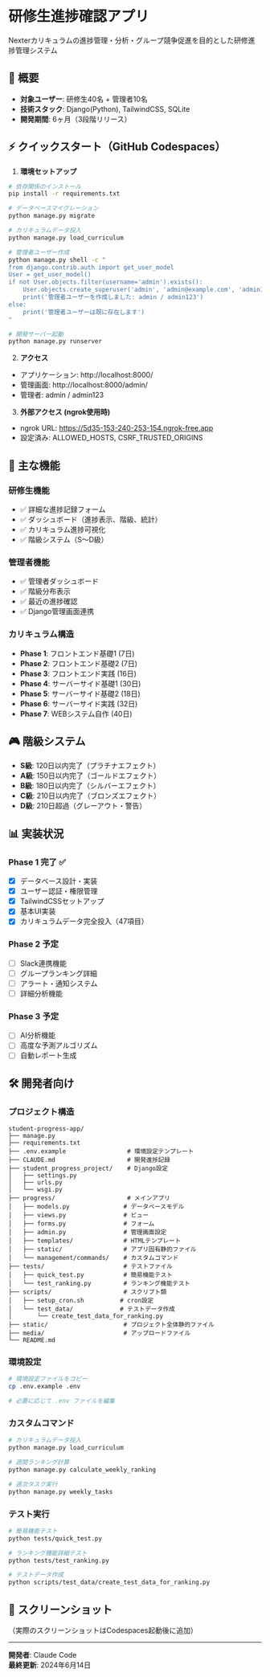 # 研修生進捗確認アプリ

Nexterカリキュラムの進捗管理・分析・グループ競争促進を目的とした研修進捗管理システム

## 🎯 概要

- **対象ユーザー**: 研修生40名 + 管理者10名
- **技術スタック**: Django(Python), TailwindCSS, SQLite
- **開発期間**: 6ヶ月（3段階リリース）

## ⚡ クイックスタート（GitHub Codespaces）

1. **環境セットアップ**
```bash
# 依存関係のインストール
pip install -r requirements.txt

# データベースマイグレーション
python manage.py migrate

# カリキュラムデータ投入
python manage.py load_curriculum

# 管理者ユーザー作成
python manage.py shell -c "
from django.contrib.auth import get_user_model
User = get_user_model()
if not User.objects.filter(username='admin').exists():
    User.objects.create_superuser('admin', 'admin@example.com', 'admin123')
    print('管理者ユーザーを作成しました: admin / admin123')
else:
    print('管理者ユーザーは既に存在します')
"

# 開発サーバー起動
python manage.py runserver
```

2. **アクセス**
- アプリケーション: http://localhost:8000/
- 管理画面: http://localhost:8000/admin/
- 管理者: admin / admin123

3. **外部アクセス (ngrok使用時)**
- ngrok URL: https://5d35-153-240-253-154.ngrok-free.app
- 設定済み: ALLOWED_HOSTS, CSRF_TRUSTED_ORIGINS

## 🚀 主な機能

### 研修生機能
- ✅ 詳細な進捗記録フォーム
- ✅ ダッシュボード（進捗表示、階級、統計）
- ✅ カリキュラム進捗可視化
- ✅ 階級システム（S〜D級）

### 管理者機能
- ✅ 管理者ダッシュボード
- ✅ 階級分布表示
- ✅ 最近の進捗確認
- ✅ Django管理画面連携

### カリキュラム構造
- **Phase 1**: フロントエンド基礎1 (7日)
- **Phase 2**: フロントエンド基礎2 (7日)
- **Phase 3**: フロントエンド実践 (16日)
- **Phase 4**: サーバーサイド基礎1 (30日)
- **Phase 5**: サーバーサイド基礎2 (18日)
- **Phase 6**: サーバーサイド実践 (32日)
- **Phase 7**: WEBシステム自作 (40日)

## 🎮 階級システム

- **S級**: 120日以内完了（プラチナエフェクト）
- **A級**: 150日以内完了（ゴールドエフェクト）
- **B級**: 180日以内完了（シルバーエフェクト）
- **C級**: 210日以内完了（ブロンズエフェクト）
- **D級**: 210日超過（グレーアウト・警告）

## 📊 実装状況

### Phase 1 完了 ✅
- [x] データベース設計・実装
- [x] ユーザー認証・権限管理
- [x] TailwindCSSセットアップ
- [x] 基本UI実装
- [x] カリキュラムデータ完全投入（47項目）

### Phase 2 予定
- [ ] Slack連携機能
- [ ] グループランキング詳細
- [ ] アラート・通知システム
- [ ] 詳細分析機能

### Phase 3 予定
- [ ] AI分析機能
- [ ] 高度な予測アルゴリズム
- [ ] 自動レポート生成

## 🛠️ 開発者向け

### プロジェクト構造
```
student-progress-app/
├── manage.py
├── requirements.txt
├── .env.example                 # 環境設定テンプレート
├── CLAUDE.md                    # 開発進捗記録
├── student_progress_project/    # Django設定
│   ├── settings.py
│   ├── urls.py
│   └── wsgi.py
├── progress/                    # メインアプリ
│   ├── models.py               # データベースモデル
│   ├── views.py                # ビュー
│   ├── forms.py                # フォーム
│   ├── admin.py                # 管理画面設定
│   ├── templates/              # HTMLテンプレート
│   ├── static/                 # アプリ固有静的ファイル
│   └── management/commands/    # カスタムコマンド
├── tests/                      # テストファイル
│   ├── quick_test.py           # 簡易機能テスト
│   └── test_ranking.py         # ランキング機能テスト
├── scripts/                    # スクリプト類
│   ├── setup_cron.sh          # cron設定
│   └── test_data/             # テストデータ作成
│       └── create_test_data_for_ranking.py
├── static/                     # プロジェクト全体静的ファイル
├── media/                      # アップロードファイル
└── README.md
```

### 環境設定
```bash
# 環境設定ファイルをコピー
cp .env.example .env

# 必要に応じて .env ファイルを編集
```

### カスタムコマンド
```bash
# カリキュラムデータ投入
python manage.py load_curriculum

# 週間ランキング計算
python manage.py calculate_weekly_ranking

# 週次タスク実行
python manage.py weekly_tasks
```

### テスト実行
```bash
# 簡易機能テスト
python tests/quick_test.py

# ランキング機能詳細テスト
python tests/test_ranking.py

# テストデータ作成
python scripts/test_data/create_test_data_for_ranking.py
```

## 📱 スクリーンショット

（実際のスクリーンショットはCodespaces起動後に追加）

---

**開発者**: Claude Code  
**最終更新**: 2024年6月14日
